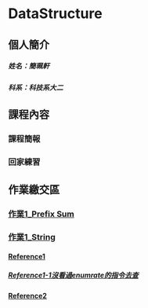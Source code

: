 # DataStructure
## 個人簡介
##### 姓名：簡珮軒
##### 科系：科技系大二
## 課程內容
### 課程簡報
### 回家練習
## 作業繳交區
### [作業1_Prefix Sum](https://leetcode.com/problems/longest-common-prefix/submissions/913302188/)
### [作業1_String](https://leetcode.com/problems/longest-common-prefix/submissions/913302188/)
#### [Reference1](https://ithelp.ithome.com.tw/articles/10213258)
##### [Reference1-1沒看過enumrate的指令去查](https://clay-atlas.com/blog/2019/11/08/python-chinese-function-enumerate/)
#### [Reference2](https://clay-atlas.com/blog/2021/01/07/leetcode-cn-14-longest-common-prefix-solution/)


